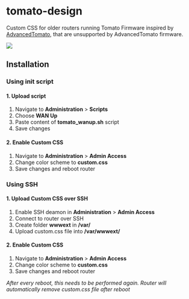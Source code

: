 # tomato-design
Custom CSS for older routers running Tomato Firmware inspired by [AdvancedTomato](https://advancedtomato.com/), that are unsupported by AdvancedTomato firmware.

![](http://tomato-design.dot26.sk/tomato-design-preview.png)

## Installation

### Using init script

#### 1. Upload script
1. Navigate to __Administration__ > __Scripts__
2. Choose __WAN Up__
3. Paste content of __tomato_wanup.sh__ script
4. Save changes

#### 2. Enable Custom CSS
1. Navigate to __Administration__ > __Admin Access__
2. Change color scheme to __custom.css__
3. Save changes and reboot router

### Using SSH

#### 1. Upload Custom CSS over SSH
1. Enable SSH deamon in __Administration__ > __Admin Access__
2. Connect to router over SSH
3. Create folder __wwwext__ in __/var/__
4. Upload custom.css file into __/var/wwwext/__

#### 2. Enable Custom CSS
1. Navigate to __Administration__ > __Admin Access__
2. Change color scheme to __custom.css__
3. Save changes and reboot router

_After every reboot, this needs to be performed again. Router will automatically remove custom.css file after reboot_
